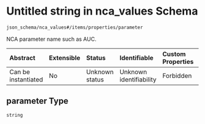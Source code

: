 # Untitled string in nca\_values Schema

```txt
json_schema/nca_values#/items/properties/parameter
```

NCA parameter name such as AUC.

| Abstract            | Extensible | Status         | Identifiable            | Custom Properties | Additional Properties | Access Restrictions | Defined In                                                                           |
| :------------------ | :--------- | :------------- | :---------------------- | :---------------- | :-------------------- | :------------------ | :----------------------------------------------------------------------------------- |
| Can be instantiated | No         | Unknown status | Unknown identifiability | Forbidden         | Allowed               | none                | [nca\_values.schema.json\*](../../out/nca_values.schema.json "open original schema") |

## parameter Type

`string`
